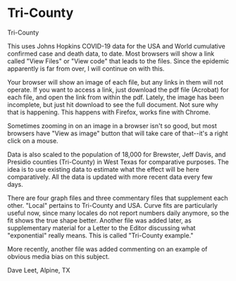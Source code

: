 # Tri-County
 Tri-County

This uses Johns Hopkins COVID-19 data for the USA and World cumulative confirmed case and death data, to date. Most browsers will show a link called "View Files" or "View code" that leads to the files. Since the epidemic apparently is far from over, I will continue on with this.

Your browser will show an image of each file, but any links in them will not operate. If you want to access a link, just download the pdf file (Acrobat) for each file, and open the link from within the pdf. Lately, the image has been incomplete, but just hit download to see the full document. Not sure why that is happening. This happens with Firefox, works fine with Chrome.

Sometimes zooming in on an image in a browser isn't so good, but most browsers have "View as image" button that will take care of that--it's a right click on a mouse.  

Data is also scaled to the population of 18,000 for Brewster, Jeff Davis, and Presidio counties (Tri-County) in West Texas for comparative purposes. The idea is to use existing data to estimate what the effect will be here comparatively. All the data is updated with more recent data every few days. 

There are four graph files and three commentary files that supplement each other. "Local" pertains to Tri-County and USA. Curve fits are particularly useful now, since many locales do not report numbers daily anymore, so the fit shows the true shape better. Another file was added later, as supplementary material for a Letter to the Editor discussing what "exponential" really means. This is called "Tri-County example." 

More recently, another file was added commenting on an example of obvious media bias on this subject.

Dave Leet, Alpine, TX 